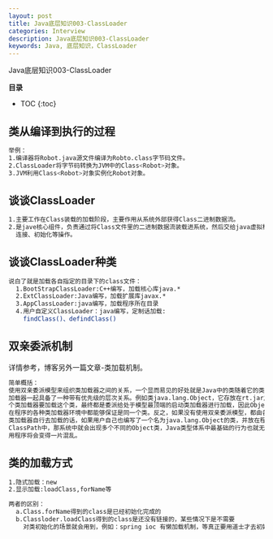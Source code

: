 ```yaml
---
layout: post
title: Java底层知识003-ClassLoader
categories: Interview
description: Java底层知识003-ClassLoader
keywords: Java, 底层知识，ClassLoader
---
```


Java底层知识003-ClassLoader

**目录**

* TOC
{:toc}

## 类从编译到执行的过程

```sh
举例：
1.编译器将Robot.java源文件编译为Robto.class字节码文件。
2.ClassLoader将字节码转换为JVM中的Class<Robot>对象。
3.JVM利用Class<Robot>对象实例化Robot对象。      
```

## 谈谈ClassLoader

```sh
1.主要工作在Class装载的加载阶段，主要作用从系统外部获得Class二进制数据流。
2.是jave核心组件，负责通过将Class文件里的二进制数据流装载进系统，然后交给java虚拟机进行
  连接、初始化等操作。
```

## 谈谈ClassLoader种类

```sh
说白了就是加载各自指定的目录下的class文件：
  1.BootStrapClassLoader:C++编写，加载核心库java.*
  2.ExtClassLoader:Java编写，加载扩展库javax.*
  3.AppClassLoader:java编写，加载程序所在目录
  4.用户自定义ClassLoader：java编写，定制话加载:
    findClass()、defindClass()
```

## 双亲委派机制

详情参考，博客另外一篇文章-类加载机制。

```sh
简单概括：
使用双亲委派模型来组织类加载器之间的关系，一个显而易见的好处就是Java中的类随着它的类
加载器一起具备了一种带有优先级的层次关系。例如类java.lang.Object，它存放在rt.jar之中，无论哪一
个类加载器要加载这个类，最终都是委派给处于模型最顶端的启动类加载器进行加载，因此Object类
在程序的各种类加载器环境中都能够保证是同一个类。反之，如果没有使用双亲委派模型，都由各个
类加载器自行去加载的话，如果用户自己也编写了一个名为java.lang.Object的类，并放在程序的
ClassPath中，那系统中就会出现多个不同的Object类，Java类型体系中最基础的行为也就无从保证，应
用程序将会变得一片混乱。
```

## 类的加载方式

```sh
1.隐式加载：new
2.显示加载:loadClass,forName等

两者的区别：
  a.Class.forName得到的class是已经初始化完成的
  b.Classloder.loadClass得到的class是还没有链接的，某些情况下是不需要
    对类初始化的场景就会用到，例如：spring ioc 有懒加载机制，等真正要用道士才去初始化。
```




